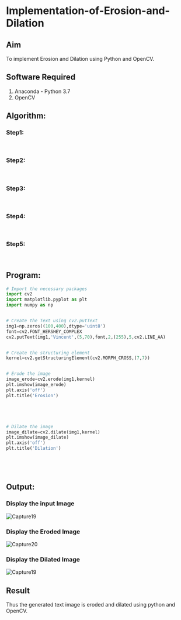# Implementation-of-Erosion-and-Dilation
## Aim
To implement Erosion and Dilation using Python and OpenCV.
## Software Required
1. Anaconda - Python 3.7
2. OpenCV
## Algorithm:
### Step1:
<br>


### Step2:
<br>

### Step3:
<br>

### Step4:
<br>

### Step5:
<br>

 
## Program:

``` Python
# Import the necessary packages
import cv2
import matplotlib.pyplot as plt
import numpy as np


# Create the Text using cv2.putText
img1=np.zeros((100,400),dtype='uint8')
font=cv2.FONT_HERSHEY_COMPLEX
cv2.putText(img1,'Vincent',(5,70),font,2,(255),5,cv2.LINE_AA)


# Create the structuring element
kernel=cv2.getStructuringElement(cv2.MORPH_CROSS,(7,7))


# Erode the image
image_erode=cv2.erode(img1,kernel)
plt.imshow(image_erode)
plt.axis('off')
plt.title('Erosion')





# Dilate the image
image_dilate=cv2.dilate(img1,kernel)
plt.imshow(image_dilate)
plt.axis('off')
plt.title('Dilation')






```
## Output:

### Display the input Image
![Capture19](https://user-images.githubusercontent.com/75234588/169644184-875b90e8-23fa-4344-90a9-161a046e5853.PNG)

### Display the Eroded Image
![Capture20](https://user-images.githubusercontent.com/75234588/169644189-46e36b59-3a01-48b4-92fe-18eb4a01fc31.PNG)

### Display the Dilated Image
![Capture19](https://user-images.githubusercontent.com/75234588/169644190-29fdd912-f1b2-406d-9243-219de48932ff.PNG)

## Result
Thus the generated text image is eroded and dilated using python and OpenCV.
